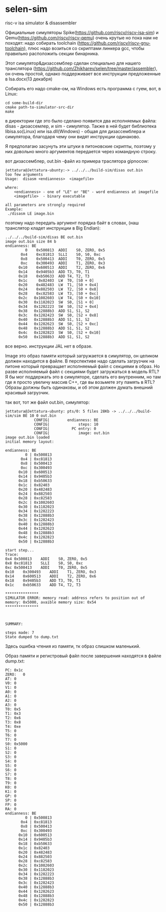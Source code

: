 # selen-sim
risc-v isa simulator & disassembler

Официальные симуляторы Spike(https://github.com/riscv/riscv-isa-sim) и Qemu(https://github.com/riscv/riscv-qemu) очень крутые но пока нам не походят:
надо собирать toolchain (https://github.com/riscv/riscv-gnu-toolchain), плюс надо возиться со скриптами линкера gcc, чтобы правильно расположить секции бинарника.

Этот симулятор&дизассемблер сделан специaльно для нашего транслятора (https://github.com/Zhikharev/selen/tree/master/assembler), он очень простой, однако поддерживает все инструкции предложенные в Isa.docx(13 декабря) 

Собирать его надо cmake-ом, на Windows есть программа с гуем, вот, в Linux:
```
cd some-build-dir
cmake path-to-simulator-src-dir
make
```
в директории где это было сделано появится два исполняемых файла: disas - дизассемлер, и sim - симулятор.
Также в ней будет библиотекa libisa.so(Linux) или isa.dll(Windows) -  общая для дизассемблера и симулятора, 
благодаря чему они видят инструкции одинаково.

Я предполагаю засунуть эти штуки в питоновские скрипты, поэтому у них довольно много аргументов передается через командную строку. 

вот дизассемблер, out.bin -файл из примера траслятора gipnocow:
```
jettatura@Jettatura-ubunty:-> ../../../build-sim/disas out.bin
too few arguments
Usage:	disasm <endianness>  <imagefile>

where:
	<endianness> - one of "LE" or "BE" - word endianness at imagefile
	<imagefile>  - binary executable

all parameters are strongly required
Example: 
 ./disasm LE image.bin
```
поэтому надо передать аргумент порядка байт в словах, (наш транслятор кладет инструкции в Big Endian):
```
../../../build-sim/disas BE out.bin
image out.bin size 84 b
endianness: BE
         0	  0x500813	ADDI	S0, ZERO, 0x5
       0x4	  0xc81813	SLLI	S0, S0, 0xc
       0x8	  0x500413	ADDI	T0, ZERO, 0x5
       0xc	  0x300493	ADDI	T1, ZERO, 0x3
      0x10	  0x600513	ADDI	T2, ZERO, 0x6
      0x14	  0x9405b3	ADD	T3, T0, T1
      0x18	  0xb50633	ADD	T4, T2, T3
      0x1c	   0x82403	LW	T0, [S0 + 0]
      0x20	  0x482483	LW	T1, [S0 + 0x4]
      0x24	  0x882503	LW	T2, [S0 + 0x8]
      0x28	  0xc82583	LW	T3, [S0 + 0xc]
      0x2c	 0x1082603	LW	T4, [S0 + 0x10]
      0x30	 0x1182023	SW	S0, [S1 + 0]
      0x34	 0x1282223	SW	S0, [S2 + 0x4]
      0x38	 0x12888b3	ADD	S1, S1, S2
      0x3c	 0x1282423	SW	S0, [S2 + 0x8]
      0x40	 0x12888b3	ADD	S1, S1, S2
      0x44	 0x1282623	SW	S0, [S2 + 0xc]
      0x48	 0x12888b3	ADD	S1, S1, S2
      0x4c	 0x1282823	SW	S0, [S2 + 0x10]
      0x50	 0x12888b3	ADD	S1, S1, S2

```

все верно. инструкции JAL нет в образе.

Image это образ памяти который загружается в симулятор, он целиком должен находится в файле.
В перспективе надо сделать загрузчик на питоне который превращает исполняемый файл с секциями в образ.
Но разве исполняемый файл с секциями будет загружаться в модель RTL?
Я бы мог поддержать это в симуляторе, сделать его внутренним,  но там где я просто увеличу массив С++, где вы возьмете эту память в RTL?
Образы должны быть одинаковы, и об этом должен думать внешний красивый загрузчик.

так вот, тот же файл out.bin, симулятор:
```
jettatura@Jettatura-ubunty: pts/0: 5 files 28Kb -> ../../../build-sim/sim BE 10 0 out.bin
             CONFIG|        endianness: BE
             CONFIG|             steps: 10
             CONFIG|          PC entry: 0
             CONFIG|             image: out.bin
image out.bin loaded
initial memory layout:

endianness: BE
         0 | 0x500813
       0x4 | 0xc81813
       0x8 | 0x500413
       0xc | 0x300493
      0x10 | 0x600513
      0x14 | 0x9405b3
      0x18 | 0xb50633
      0x1c | 0x82403
      0x20 | 0x482483
      0x24 | 0x882503
      0x28 | 0xc82583
      0x2c | 0x1082603
      0x30 | 0x1182023
      0x34 | 0x1282223
      0x38 | 0x12888b3
      0x3c | 0x1282423
      0x40 | 0x12888b3
      0x44 | 0x1282623
      0x48 | 0x12888b3
      0x4c | 0x1282823
      0x50 | 0x12888b3

start step...
Trace: 
0x4	0x500813	ADDI	S0, ZERO, 0x5
0x8	0xc81813	SLLI	S0, S0, 0xc
0xc	0x500413	ADDI	T0, ZERO, 0x5
0x10	0x300493	ADDI	T1, ZERO, 0x3
0x14	0x600513	ADDI	T2, ZERO, 0x6
0x18	0x9405b3	ADD	T3, T0, T1
0x1c	0xb50633	ADD	T4, T2, T3

***************
SIMULATOR ERROR: memory read: address refers to position out of memory: 0x5000, avaible memory size: 0x54
***************



SUMMARY:

steps made: 7
State dumped to dump.txt
```

Здесь ошибка чтения из памяти, тк образ слишком маленький. 

Образ памяти и регистровый файл после завершения находятся в файле dump.txt:

```
PC:	0x1c
ZERO:	0
AT:	0
V0:	0
V1:	0
A0:	0
A1:	0
A2:	0
A3:	0
T0:	0x5
T1:	0x3
T2:	0x6
T3:	0x8
T4:	0xe
T5:	0
T6:	0
T7:	0
S0:	0x5000
S1:	0
S2:	0
S3:	0
S4:	0
S5:	0
S6:	0
S7:	0
T8:	0
T9:	0
K0:	0
K1:	0
GP:	0
SP:	0
FP:	0
RA:	0
endianness: BE
         0 | 0x500813
       0x4 | 0xc81813
       0x8 | 0x500413
       0xc | 0x300493
      0x10 | 0x600513
      0x14 | 0x9405b3
      0x18 | 0xb50633
      0x1c | 0x82403
      0x20 | 0x482483
      0x24 | 0x882503
      0x28 | 0xc82583
      0x2c | 0x1082603
      0x30 | 0x1182023
      0x34 | 0x1282223
      0x38 | 0x12888b3
      0x3c | 0x1282423
      0x40 | 0x12888b3
      0x44 | 0x1282623
      0x48 | 0x12888b3
      0x4c | 0x1282823
      0x50 | 0x12888b3
```
